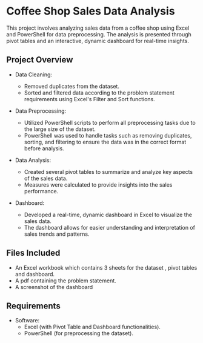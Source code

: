
# Coffee Shop Sales Data Analysis

This project involves analyzing sales data from a coffee shop using Excel and PowerShell for data preprocessing. The analysis is presented through pivot tables and an interactive, dynamic dashboard for real-time insights.


## Project Overview

 - Data Cleaning:

     - Removed duplicates from the dataset.
     - Sorted and filtered data according to the problem statement requirements using Excel's Filter and Sort functions.
 - Data Preprocessing:

    - Utilized PowerShell scripts to perform all preprocessing tasks due to the large size of the dataset.
    - PowerShell was used to handle tasks such as removing duplicates, sorting, and filtering to ensure the data was in the correct format before analysis.
 - Data Analysis:

    - Created several pivot tables to summarize and analyze key aspects of the sales data.
    - Measures were calculated to provide insights into the sales performance.
 - Dashboard:

    - Developed a real-time, dynamic dashboard in Excel to visualize the sales data.
    - The dashboard allows for easier understanding and interpretation of sales trends and patterns.
## Files Included
 - An Excel workbook which contains 3 sheets for the dataset , pivot tables and dashboard. 
 - A pdf containing the problem statement. 
 - A screenshot of the dashboard
## Requirements 
 - Software:
    - Excel (with Pivot Table and Dashboard functionalities).
     - PowerShell (for preprocessing the dataset).